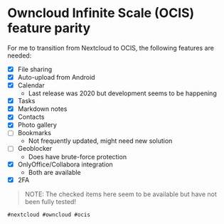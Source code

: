 # Owncloud Infinite Scale (OCIS) feature parity

For me to transition from Nextcloud to OCIS, the following features are needed:

- [x] File sharing
- [x] Auto-upload from Android
- [x] Calendar
  - Last release was 2020 but development seems to be happening
- [x] Tasks
- [x] Markdown notes
- [x] Contacts
- [x] Photo gallery
- [ ] Bookmarks
  - Not frequently updated, might need new solution
- [ ] Geoblocker
  - Does have brute-force protection
- [x] OnlyOffice/Collabora integration
  - Both are available
- [x] 2FA

> NOTE: The checked items here seem to be available but have not been fully
> tested!

    #nextcloud #owncloud #ocis
